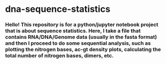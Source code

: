 # dna-sequence-statistics
### Hello! This repository is for a python/jupyter notebook project that is about sequence statistics. Here, I take a file that contains RNA/DNA/Genome data (usually in the fasta format) and then I proceed to do some sequential analysis, such as plotting the nitrogen bases, ac-gt density plots, calculating the total number of nitrogen bases, dimers, etc. 
